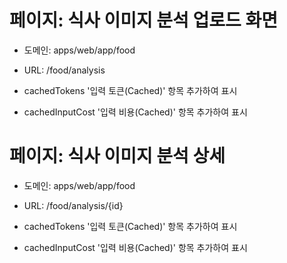 # 페이지: 식사 이미지 분석 업로드 화면

- 도메인: apps/web/app/food
- URL: /food/analysis

- cachedTokens '입력 토큰(Cached)' 항목 추가하여 표시
- cachedInputCost '입력 비용(Cached)' 항목 추가하여 표시

# 페이지: 식사 이미지 분석 상세

- 도메인: apps/web/app/food
- URL: /food/analysis/{id}

- cachedTokens '입력 토큰(Cached)' 항목 추가하여 표시
- cachedInputCost '입력 비용(Cached)' 항목 추가하여 표시

